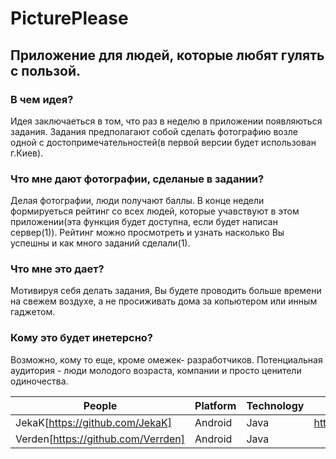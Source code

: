 # PicturePlease
## Приложение для людей, которые любят гулять с пользой.

### В чем идея?
  Идея  заключаеться в том, что раз в неделю в приложении появляються задания. Задания предполагают собой сделать фотографию возле одной с достопримечательностей(в первой версии будет использован г.Киев).
  
### Что мне дают фотографии, сделаные в задании?
  Делая фотографии, люди получают баллы. В конце недели формируеться рейтинг со всех людей, которые учавствуют в этом приложении(эта функция будет доступна, если будет написан сервер(1)). Рейтинг можно просмотреть и узнать насколько Вы успешны и как много заданий сделали(1).
  
### Что мне это дает?
  Мотивируя себя делать задания, Вы будете проводить больше времени на свежем воздухе, а не просиживать дома за копьютером или инным гаджетом.

### Кому это будет инетерсно?
  Возможно, кому то еще, кроме омежек- разработчиков. Потенциальная аудитория - люди молодого возраста, компании и просто ценители одиночества.
  
People  | Platform | Technology | Link 
--------|----------|------------|------
JekaK[https://github.com/JekaK] | Android  | Java       | https://github.com/JekaK/PicturePlease
Verden[https://github.com/Verrden]  | Android  | Java       |
